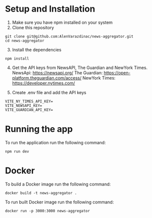 # Setup and Installation
1. Make sure you have npm installed on your system
2. Clone this repository
```
git clone git@github.com:AlenVarazdinac/news-aggregator.git
cd news-aggregator
```
3. Install the dependencies
```
npm install
```
4. Get the API keys from NewsAPI, The Guardian and NewYork Times.
NewsApi: https://newsapi.org/
The Guardian: https://open-platform.theguardian.com/access/
NewYork Times: https://developer.nytimes.com/

5. Create .env file and add the API keys
```
VITE_NY_TIMES_API_KEY=
VITE_NEWSAPI_KEY=
VITE_GUARDIAN_API_KEY=
```

# Running the app
To run the application run the following command:
```
npm run dev
```

# Docker
To build a Docker image run the following command:
```
docker build -t news-aggregator .
```

To run built Docker image run the following command:
```
docker run -p 3000:3000 news-aggregator
```
